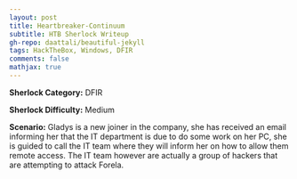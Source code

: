 ```yaml
---
layout: post
title: Heartbreaker-Continuum
subtitle: HTB Sherlock Writeup
gh-repo: daattali/beautiful-jekyll
tags: HackTheBox, Windows, DFIR
comments: false
mathjax: true
---
```


**Sherlock Category:** DFIR

**Sherlock Difficulty:** Medium

**Scenario:** Gladys is a new joiner in the company, she has received an email informing her that the IT department is due to do some work on her PC, she is guided to call the IT team where they will inform her on how to allow them remote access. The IT team however are actually a group of hackers that are attempting to attack Forela.
